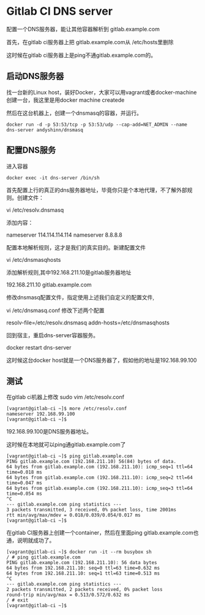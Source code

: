 # Gitlab CI DNS server

配置一个DNS服务器，能让其他容器解析到 gitlab.example.com

首先，在gitlab ci服务器上把 gitlab.example.com从 /etc/hosts里删除

这时候在gitlab ci服务器上是ping不通gitlab.example.com的。


## 启动DNS服务器

找一台新的Linux host，装好Docker，大家可以用vagrant或者docker-machine创建一台，我这里是用docker machine createde


然后在这台机器上，创建一个dnsmasq的容器，并运行。


```
docker run -d -p 53:53/tcp -p 53:53/udp --cap-add=NET_ADMIN --name dns-server andyshinn/dnsmasq
```


## 配置DNS服务

进入容器

```
docker exec -it dns-server /bin/sh
```

首先配置上行的真正的dns服务器地址，毕竟你只是个本地代理，不了解外部规则。创建文件：

vi /etc/resolv.dnsmasq

添加内容：

nameserver 114.114.114.114
nameserver 8.8.8.8

配置本地解析规则，这才是我们的真实目的。新建配置文件


vi /etc/dnsmasqhosts

添加解析规则,其中192.168.211.10是gitlab服务器地址

192.168.211.10 gitlab.example.com

修改dnsmasq配置文件，指定使用上述我们自定义的配置文件,

vi /etc/dnsmasq.conf
修改下述两个配置

resolv-file=/etc/resolv.dnsmasq
addn-hosts=/etc/dnsmasqhosts


回到宿主，重启dns-server容器服务。

docker restart dns-server


这时候这台docker host就是一个DNS服务器了，假如他的地址是192.168.99.100

## 测试

在gitlab ci机器上修改 sudo vim /etc/resolv.conf

```
[vagrant@gitlab-ci ~]$ more /etc/resolv.conf
nameserver 192.168.99.100
[vagrant@gitlab-ci ~]$
```

192.168.99.100是DNS服务器地址。

这时候在本地就可以ping通gitlab.example.com了

```
[vagrant@gitlab-ci ~]$ ping gitlab.example.com
PING gitlab.example.com (192.168.211.10) 56(84) bytes of data.
64 bytes from gitlab.example.com (192.168.211.10): icmp_seq=1 ttl=64 time=0.018 ms
64 bytes from gitlab.example.com (192.168.211.10): icmp_seq=2 ttl=64 time=0.047 ms
64 bytes from gitlab.example.com (192.168.211.10): icmp_seq=3 ttl=64 time=0.054 ms
^C
--- gitlab.example.com ping statistics ---
3 packets transmitted, 3 received, 0% packet loss, time 2001ms
rtt min/avg/max/mdev = 0.018/0.039/0.054/0.017 ms
[vagrant@gitlab-ci ~]$
```


在gitlab CI服务器上创建一个container，然后在里面ping gitlab.example.com也通，说明就成功了。


```
[vagrant@gitlab-ci ~]$ docker run -it --rm busybox sh
/ # ping gitlab.example.com
PING gitlab.example.com (192.168.211.10): 56 data bytes
64 bytes from 192.168.211.10: seq=0 ttl=63 time=0.632 ms
64 bytes from 192.168.211.10: seq=1 ttl=63 time=0.513 ms
^C
--- gitlab.example.com ping statistics ---
2 packets transmitted, 2 packets received, 0% packet loss
round-trip min/avg/max = 0.513/0.572/0.632 ms
/ # exit
[vagrant@gitlab-ci ~]$
```
